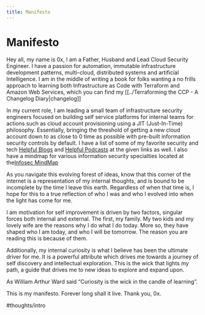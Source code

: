 ```yaml
---
title: Manifesto
---
```


# Manifesto
Hey all, my name is 0x, I am a Father, Husband and Lead Cloud Security Engineer. I have a passion for automation, immutable infrastructure development patterns, multi-cloud, distributed systems and artificial Intelligence. I am in the middle of writing a book for folks wanting a no frills approach to learning both Infrastructure as Code with Terraform and Amazon Web Services, which you can find my [[../Terraforming the CCP - A Changelog Diary|changelog]]

In my current role, I am leading a small team of infrastructure security engineers focused on building self service platforms for internal teams for actions such as cloud account provisioning using a JIT (Just-In-Time) philosophy. Essentially, bringing the threshold of getting a new cloud account down to as close to 0 time as possible with pre-built information security controls by default. I have a list of some of my favorite security and tech [Helpful Blogs](../helpful-links/Helpful%20Blogs.md) and [Helpful Podcasts](../helpful-links/Helpful%20Podcasts.md) at the given links as well. I also have a mindmap for various information security specialties located at the[Infosec MindMap](../Infosec%20MindMap/Infosec%20MindMap.md)

As you navigate this evolving forest of ideas, know that this corner of the internet is a representation of my internal thoughts, and is bound to be incomplete by the time I leave this earth. Regardless of when that time is, I hope for this to a true reflection of who I was and who I evolved into when the light has come for me. 

I am motivation for self improvement is driven by two factors, singular forces both internal and external. The first, my family. My two kids and my lovely wife are the reasons why I do what I do today. More so, they have shaped who I am today, and who I will be tomorrow. The reason you are reading this is because of them.

Additionally, my internal curiosity is what I believe has been the ultimate driver for me. It is a powerful attribute which drives me towards a journey of self discovery and intellectual exploration. This is the wick that lights my path, a guide that drives me to new ideas to explore and expand upon. 

As William Arthur Ward said “Curiosity is the wick in the candle of learning”. 

This is my manifesto. Forever long shall it live. 
Thank you, 0x. 


#thoughts/intro
